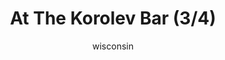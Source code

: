 ---
media: "images/rounds/soviet/at_the_korolev_bar_3.png"
media_type: image
title: At The Korolev Bar (3/4)
author: wisconsin
desc: The Soviets enjoy some drinks at the Korolev's bar.
---
